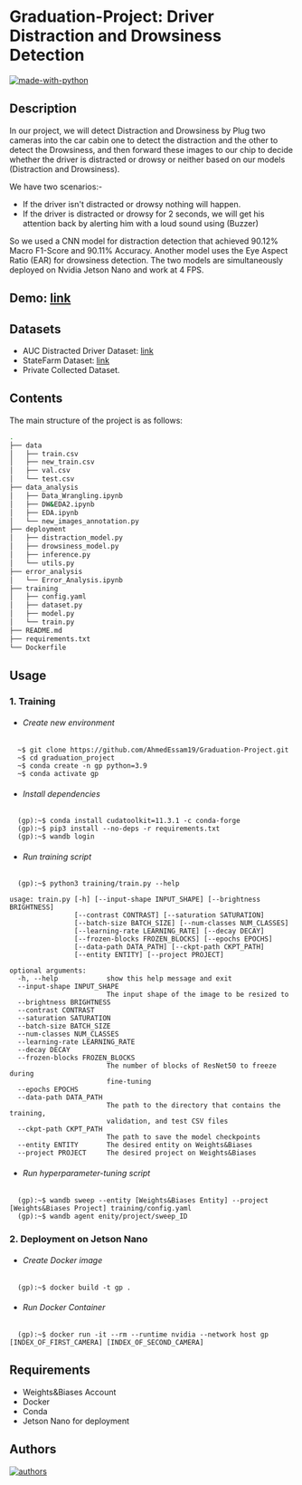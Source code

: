 # Graduation-Project: Driver Distraction and Drowsiness Detection
[![made-with-python](https://img.shields.io/badge/Made%20with-Python-1f425f.svg)](https://www.python.org/)


## Description
In our project, we will detect Distraction and Drowsiness by Plug two cameras into the car
cabin one to detect the distraction and the other to detect the Drowsiness, and then forward these
images to our chip to decide whether the driver is distracted or drowsy or neither based
on our models (Distraction and Drowsiness).

We have two scenarios:-
* If the driver isn't distracted or drowsy nothing will happen.
* If the driver is distracted or drowsy for 2 seconds, we will get his attention
back by alerting him with a loud sound using (Buzzer)

So we used a CNN model for distraction detection
that achieved 90.12% Macro F1-Score and 90.11% Accuracy. Another model uses the Eye Aspect Ratio (EAR) for drowsiness detection. The
two models are simultaneously deployed on Nvidia Jetson Nano and work at 4 FPS.

## Demo: [link](https://drive.google.com/file/d/1HXVygLLPKvDu3HmLsZsyhBqEgVE7N42e/view?usp=share_link)

## Datasets
* AUC Distracted Driver Dataset: [link](https://abouelnaga.io/projects/auc-distracted-driver-dataset/)
* StateFarm Dataset: [link](https://www.kaggle.com/competitions/state-farm-distracted-driver-detection/overview)
* Private Collected Dataset.

## Contents
The main structure of the project is as follows:

```bash  
.
├── data
│   ├── train.csv
│   ├── new_train.csv
│   ├── val.csv
│   └── test.csv
├── data_analysis
│   ├── Data_Wrangling.ipynb
│   ├── DW&EDA2.ipynb
│   ├── EDA.ipynb
│   └── new_images_annotation.py
├── deployment
│   ├── distraction_model.py
│   ├── drowsiness_model.py
│   ├── inference.py
│   └── utils.py
├── error_analysis
│   └── Error_Analysis.ipynb
├── training
│   ├── config.yaml
│   ├── dataset.py
│   ├── model.py
│   └── train.py
├── README.md
├── requirements.txt
└── Dockerfile
```

## Usage
### 1. Training
- ###### Create new environment
```shell
  ~$ git clone https://github.com/AhmedEssam19/Graduation-Project.git
  ~$ cd graduation_project
  ~$ conda create -n gp python=3.9
  ~$ conda activate gp
```
- ###### Install dependencies
```shell
  (gp):~$ conda install cudatoolkit=11.3.1 -c conda-forge
  (gp):~$ pip3 install --no-deps -r requirements.txt
  (gp):~$ wandb login
```
- ###### Run training script
```shell
  (gp):~$ python3 training/train.py --help
  
usage: train.py [-h] [--input-shape INPUT_SHAPE] [--brightness BRIGHTNESS]
                [--contrast CONTRAST] [--saturation SATURATION]
                [--batch-size BATCH_SIZE] [--num-classes NUM_CLASSES]
                [--learning-rate LEARNING_RATE] [--decay DECAY]
                [--frozen-blocks FROZEN_BLOCKS] [--epochs EPOCHS]
                [--data-path DATA_PATH] [--ckpt-path CKPT_PATH]
                [--entity ENTITY] [--project PROJECT]

optional arguments:
  -h, --help            show this help message and exit
  --input-shape INPUT_SHAPE
                        The input shape of the image to be resized to
  --brightness BRIGHTNESS
  --contrast CONTRAST
  --saturation SATURATION
  --batch-size BATCH_SIZE
  --num-classes NUM_CLASSES
  --learning-rate LEARNING_RATE
  --decay DECAY
  --frozen-blocks FROZEN_BLOCKS
                        The number of blocks of ResNet50 to freeze during
                        fine-tuning
  --epochs EPOCHS
  --data-path DATA_PATH
                        The path to the directory that contains the training,
                        validation, and test CSV files
  --ckpt-path CKPT_PATH
                        The path to save the model checkpoints
  --entity ENTITY       The desired entity on Weights&Biases
  --project PROJECT     The desired project on Weights&Biases
```
- ###### Run hyperparameter-tuning script
```shell
  (gp):~$ wandb sweep --entity [Weights&Biases Entity] --project [Weights&Biases Project] training/config.yaml
  (gp):~$ wandb agent enity/project/sweep_ID
```
### 2. Deployment on Jetson Nano
- ###### Create Docker image
```shell
  (gp):~$ docker build -t gp .
```
- ###### Run Docker Container
```shell
  (gp):~$ docker run -it --rm --runtime nvidia --network host gp [INDEX_OF_FIRST_CAMERA] [INDEX_OF_SECOND_CAMERA]
```

## Requirements
- Weights&Biases Account
- Docker
- Conda
- Jetson Nano for deployment

## Authors
<a href="https://github.com/ahmedessam19/Graduation-Project/graphs/contributors">
  <img src="https://contrib.rocks/image?repo=ahmedessam19/Graduation-Project"  alt="authors"/>
</a>